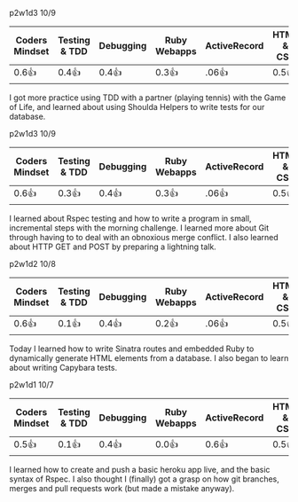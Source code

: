 p2w1d3 10/9


| Coders Mindset | Testing & TDD | Debugging | Ruby Webapps | ActiveRecord | HTML & CSS |
| -------------- | ------------- | --------- | ------------ | ------------ | ---------- |
|   0.6:+1:      |    0.4:+1:    |  0.4:+1:  |    0.3:+1:   |  .06:+1:     |  0.5:+1:   |

I got more practice using TDD with a partner (playing tennis) with the Game of Life, and
learned about using Shoulda Helpers to write tests for our database.


p2w1d3 10/9


| Coders Mindset | Testing & TDD | Debugging | Ruby Webapps | ActiveRecord | HTML & CSS |
| -------------- | ------------- | --------- | ------------ | ------------ | ---------- |
|   0.6:+1:      |    0.3:+1:    |  0.4:+1:  |    0.3:+1:   |  .06:+1:     |  0.5:+1:   |

I learned about Rspec testing and how to write a program in small, incremental steps with
the morning challenge. I learned more about Git through having to to deal with an
obnoxious merge conflict. I also learned about HTTP GET and POST by preparing a lightning talk.

p2w1d2 10/8


| Coders Mindset | Testing & TDD | Debugging | Ruby Webapps | ActiveRecord | HTML & CSS |
| -------------- | ------------- | --------- | ------------ | ------------ | ---------- |
|   0.6:+1:      |    0.1:+1:    |  0.4:+1:  |    0.2:+1:   |  .06:+1:     |  0.5:+1:   |

Today I learned how to write Sinatra routes and embedded Ruby to dynamically generate
HTML elements from a database. I also began to learn about writing Capybara tests.


p2w1d1 10/7

| Coders Mindset | Testing & TDD | Debugging | Ruby Webapps | ActiveRecord | HTML & CSS |
| -------------- | ------------- | --------- | ------------ | ------------ | ---------- |
|       0.5:+1:  |    0.1:+1:    |  0.4:+1:  |   0.0:+1:    |   0.6:+1:    |   0.5:+1:  |


I learned how to create and push a basic heroku app live, and the basic syntax of Rspec.
I also thought I (finally) got a grasp on how git branches, merges and pull requests work
(but made a mistake anyway).
